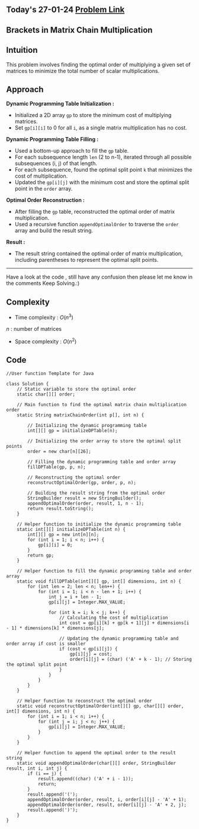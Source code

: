 ## Today's 27-01-24 [Problem Link](https://www.geeksforgeeks.org/problems/brackets-in-matrix-chain-multiplication1024/1)
## Brackets in Matrix Chain Multiplication

## Intuition

This problem involves finding the optimal order of multiplying a given set of matrices to minimize the total number of scalar multiplications.


## Approach

**Dynamic Programming Table Initialization :**
   - Initialized a 2D array `gp` to store the minimum cost of multiplying matrices.
   - Set `gp[i][i]` to 0 for all `i`, as a single matrix multiplication has no cost.

**Dynamic Programming Table Filling :**
   - Used a bottom-up approach to fill the `gp` table.
   - For each subsequence length `len` (2 to n-1), iterated through all possible subsequences (i, j) of that length.
   - For each subsequence, found the optimal split point `k` that minimizes the cost of multiplication.
   - Updated the `gp[i][j]` with the minimum cost and store the optimal split point in the `order` array.

**Optimal Order Reconstruction :**
   - After filling the `gp` table, reconstructed the optimal order of matrix multiplication.
   - Used a recursive function `appendOptimalOrder` to traverse the `order` array and build the result string.

**Result :**
   - The result string contained the optimal order of matrix multiplication, including parentheses to represent the optimal split points.

---
Have a look at the code , still have any confusion then please let me know in the comments
Keep Solving.:)

## Complexity
- Time complexity : $O(n^3)$
<!-- Add your time complexity here, e.g. $$O())$$ -->
$n$ : number of matrices

- Space complexity : $O(n^2)$
<!-- Add your space complexity here, e.g. $$O(n)$$ -->

## Code 
```
//User function Template for Java

class Solution {
    // Static variable to store the optimal order
    static char[][] order;

    // Main function to find the optimal matrix chain multiplication order
    static String matrixChainOrder(int p[], int n) {
        
        // Initializing the dynamic programming table
        int[][] gp = initializeDPTable(n);
        
        // Initializing the order array to store the optimal split points
        order = new char[n][26]; 

        // Filling the dynamic programming table and order array
        fillDPTable(gp, p, n);
        
        // Reconstructing the optimal order
        reconstructOptimalOrder(gp, order, p, n);

        // Building the result string from the optimal order
        StringBuilder result = new StringBuilder();
        appendOptimalOrder(order, result, 1, n - 1);
        return result.toString();
    }

    // Helper function to initialize the dynamic programming table
    static int[][] initializeDPTable(int n) {
        int[][] gp = new int[n][n];
        for (int i = 1; i < n; i++) {
            gp[i][i] = 0;
        }
        return gp;
    }

    // Helper function to fill the dynamic programming table and order array
    static void fillDPTable(int[][] gp, int[] dimensions, int n) {
        for (int len = 2; len < n; len++) {
            for (int i = 1; i < n - len + 1; i++) {
                int j = i + len - 1;
                gp[i][j] = Integer.MAX_VALUE;

                for (int k = i; k < j; k++) {
                    // Calculating the cost of multiplication
                    int cost = gp[i][k] + gp[k + 1][j] + dimensions[i - 1] * dimensions[k] * dimensions[j];

                    // Updating the dynamic programming table and order array if cost is smaller
                    if (cost < gp[i][j]) {
                        gp[i][j] = cost;
                        order[i][j] = (char) ('A' + k - 1); // Storing the optimal split point
                    }
                }
            }
        }
    }

    // Helper function to reconstruct the optimal order
    static void reconstructOptimalOrder(int[][] gp, char[][] order, int[] dimensions, int n) {
        for (int i = 1; i < n; i++) {
            for (int j = i; j < n; j++) {
                gp[i][j] = Integer.MAX_VALUE;
            }
        }
    }

    // Helper function to append the optimal order to the result string
    static void appendOptimalOrder(char[][] order, StringBuilder result, int i, int j) {
        if (i == j) {
            result.append((char) ('A' + i - 1));
            return;
        }
        result.append('(');
        appendOptimalOrder(order, result, i, order[i][j] - 'A' + 1);
        appendOptimalOrder(order, result, order[i][j] - 'A' + 2, j);
        result.append(')');
    }
}
```

